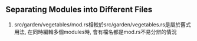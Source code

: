 ## Separating Modules into Different Files
1. src/garden/vegetables/mod.rs相較於src/garden/vegetables.rs是屬於舊式用法,
   在同時編輯多個modules時, 會有檔名都是mod.rs不易分辨的情況

